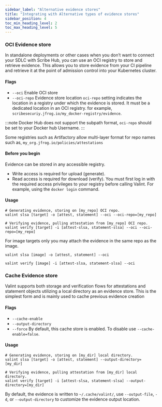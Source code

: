 ```yaml
---
sidebar_label: "Alternative evidence stores"
title: "Integrating with Alternative types of evidence stores"
sidebar_position: 4
toc_min_heading_level: 2
toc_max_heading_level: 5
---
```


### OCI Evidence store
In standalone deployments or other cases when you don’t want to connect your SDLC with Scribe Hub, you can use an OCI registry to store and retrieve evidence. This allows you to store evidence from your CI pipeline and retrieve it at the point of admission control into your Kubernetes cluster. 
#### Flags
* `--oci` Enable OCI store
* `--oci-repo` Evidence store location
`oci-repo` setting indicates the location in a registry under which the evidence is stored. It must be a dedicated location in an OCI registry. for example, ```scribesecuriy.jfrog.io/my_docker-registry/evidence```.

:::note
Docker Hub does not support the subpath format, `oci-repo` should be set to your Docker hub Username.
:::

Some registries such as Artifactory allow multi-layer format for repo names such as,
```my_org.jfrog.io/policies/attestations```

#### Before you begin​
Evidence can be stored in any accessible registry.
* Write access is required for upload (generate).
* Read access is required for download (verify).
You must first log in with the required access privileges to your registry before calling Valint. For example, using the `docker login` command.

#### Usage
```
# Generating evidence, storing on [my_repo] OCI repo.
valint slsa [target] -o [attest, statement] --oci --oci-repo=[my_repo]

# Verifying evidence, pulling attestation from [my_repo] OCI repo.
valint verify [target] -i [attest-slsa, statement-slsa] --oci --oci-repo=[my_repo]
```
For image targets only you may attach the evidence in the same repo as the image.
```
valint slsa [image] -o [attest, statement] --oci

valint verify [image] -i [attest-slsa, statement-slsa] --oci
```
### Cache Evidence store
Valint supports both storage and verification flows for attestations and statement objects utilizing a local directory as an evidence store. This is the simplest form and is mainly used to cache previous evidence creation

#### Flags
* `--cache-enable` 
* `--output-directory` 
* `--force`
By default, this cache store is enabled. To disable use `--cache-enable=false`.

#### Usage
```
# Generating evidence, storing on [my_dir] local directory.
valint slsa [target] -o [attest, statement] --output-directory=[my_dir]

# Verifying evidence, pulling attestation from [my_dir] local directory.
valint verify [target] -i [attest-slsa, statement-slsa] --output-directory=[my_dir]
```
By default, the evidence is written to `~/.cache/valint/`, use `--output-file`, `-d`, or `--output-directory` to customize the evidence output location. 


